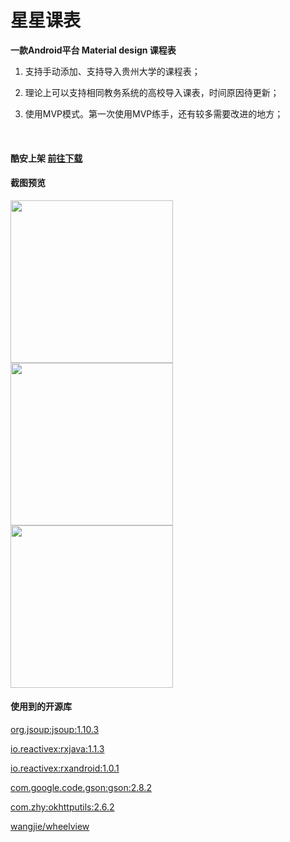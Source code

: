 # 星星课表
**一款Android平台 Material design 课程表**

1. 支持手动添加、支持导入贵州大学的课程表；

2. 理论上可以支持相同教务系统的高校导入课表，时间原因待更新；

3. 使用MVP模式。第一次使用MVP练手，还有较多需要改进的地方；

   ​

#### **酷安上架 [前往下载](https://www.coolapk.com/apk/com.mnnyang.gzuclassschedule)**

#### 截图预览

<img src="https://github.com/mnnyang/GzuClassSchedule/blob/master/img/Screenshot_2017-11-08-21-46-05-177_com.mnnyang.gz.png" width="260" height="auto"><img src="https://github.com/mnnyang/GzuClassSchedule/blob/master/img/Screenshot_2017-11-08-21-49-20-473_com.mnnyang.gz.png" width="260" height="auto"><img src="https://github.com/mnnyang/GzuClassSchedule/blob/master/img/Screenshot_2017-11-08-21-52-49-826_com.mnnyang.gz.png" width="260" height="auto">

#### 使用到的开源库

[org.jsoup:jsoup:1.10.3](https://jsoup.org/download)

[io.reactivex:rxjava:1.1.3](https://github.com/ReactiveX/RxJava)

 [io.reactivex:rxandroid:1.0.1](https://github.com/ReactiveX/RxAndroid)

[com.google.code.gson:gson:2.8.2](https://github.com/google/gson)

[com.zhy:okhttputils:2.6.2](https://github.com/hongyangAndroid/okhttputils)

[wangjie/wheelview](https://github.com/wangjiegulu/WheelView)

